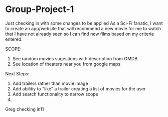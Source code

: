 # Group-Project-1

Just checking in with some changes to be applied
As a Sci-Fi fanatic, I want to create an app/website that will recommend a new movie for me to watch that I have not already seen so I can find new films based on my criteria entered.

SCOPE:

1. See random movies sugestions with description from OMDB
2. See location of theaters near you from google maps

Next Steps:
1. Add trailers rather than movie image
2. Add abilitiy to "like" a trailer creating a list of movies for the user
3. Add search functionality to narrow scope
4. 


Greg checking in11